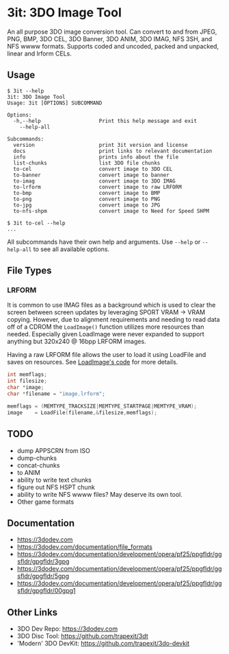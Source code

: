 # 3it: 3DO Image Tool

An all purpose 3DO image conversion tool. Can convert to and from JPEG, PNG,
BMP, 3DO CEL, 3DO Banner, 3DO ANIM, 3DO IMAG, NFS 3SH, and NFS wwww formats.
Supports coded and uncoded, packed and unpacked, linear and lrform CELs.


## Usage

```
$ 3it --help
3it: 3DO Image Tool
Usage: 3it [OPTIONS] SUBCOMMAND

Options:
  -h,--help                   Print this help message and exit
    --help-all

Subcommands:
  version                     print 3it version and license
  docs                        print links to relevant documentation
  info                        prints info about the file
  list-chunks                 list 3DO file chunks
  to-cel                      convert image to 3DO CEL
  to-banner                   convert image to banner
  to-imag                     convert image to 3DO IMAG
  to-lrform                   convert image to raw LRFORM
  to-bmp                      convert image to BMP
  to-png                      convert image to PNG
  to-jpg                      convert image to JPG
  to-nfs-shpm                 convert image to Need for Speed SHPM

$ 3it to-cel --help
...
```

All subcommands have their own help and arguments. Use `--help` or
`--help-all` to see all available options.


## File Types

### LRFORM

It is common to use IMAG files as a background which is used to clear
the screen between screen updates by leveraging SPORT VRAM -> VRAM
copying. However, due to alignment requirements and needing to read
data off of a CDROM the `LoadImage()` function utilizes more resources
than needed. Especially given LoadImage were never expanded to support
anything but 320x240 @ 16bpp LRFORM images.

Having a raw LRFORM file allows the user to load it using
LoadFile and saves on resources. See [LoadImage's
code](https://github.com/trapexit/portfolio_os/blob/master/src/libs/lib3DO/DisplayUtils/LoadImage.c)
for more details.


```C
int memflags;
int filesize;
char *image;
char *filename = "image.lrform";

memflags = (MEMTYPE_TRACKSIZE|MEMTYPE_STARTPAGE|MEMTYPE_VRAM);
image    = LoadFile(filename,&filesize,memflags);
```


## TODO

* dump APPSCRN from ISO
* dump-chunks
* concat-chunks
* to ANIM
* ability to write text chunks
* figure out NFS HSPT chunk
* ability to write NFS wwww files? May deserve its own tool.
* Other game formats


## Documentation

* https://3dodev.com
* https://3dodev.com/documentation/file_formats
* https://3dodev.com/documentation/development/opera/pf25/ppgfldr/ggsfldr/gpgfldr/3gpg
* https://3dodev.com/documentation/development/opera/pf25/ppgfldr/ggsfldr/gpgfldr/5gpg
* https://3dodev.com/documentation/development/opera/pf25/ppgfldr/ggsfldr/gpgfldr/00gpg1


## Other Links

* 3DO Dev Repo: https://3dodev.com
* 3DO Disc Tool: https://github.com/trapexit/3dt
* 'Modern' 3DO DevKit: https://github.com/trapexit/3do-devkit
